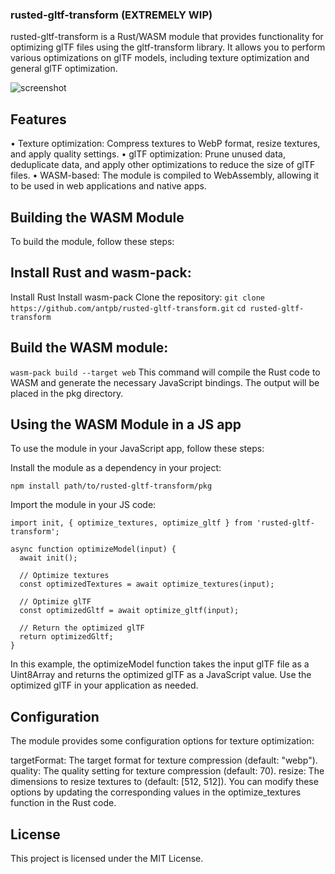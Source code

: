 ### rusted-gltf-transform (EXTREMELY WIP)
rusted-gltf-transform is a Rust/WASM module that provides functionality for optimizing glTF files using the gltf-transform library. It allows you to perform various optimizations on glTF models, including texture optimization and general glTF optimization.


![screenshot](https://3ov.xyz/wp-content/uploads/2024/03/wasm-gltf-transform-preview-scaled.jpg)

## Features
• Texture optimization: Compress textures to WebP format, resize textures, and apply quality settings.
• glTF optimization: Prune unused data, deduplicate data, and apply other optimizations to reduce the size of glTF files.
• WASM-based: The module is compiled to WebAssembly, allowing it to be used in web applications and native apps.

## Building the WASM Module
To build the module, follow these steps:

## Install Rust and wasm-pack:
Install Rust
Install wasm-pack
Clone the repository:
`git clone https://github.com/antpb/rusted-gltf-transform.git`
`cd rusted-gltf-transform`


## Build the WASM module:

```wasm-pack build --target web```
This command will compile the Rust code to WASM and generate the necessary JavaScript bindings. The output will be placed in the pkg directory.


## Using the WASM Module in a JS app
To use the module in your JavaScript app, follow these steps:

Install the module as a dependency in your project:

```npm install path/to/rusted-gltf-transform/pkg```

Import the module in your JS code:

```
import init, { optimize_textures, optimize_gltf } from 'rusted-gltf-transform';

async function optimizeModel(input) {
  await init();

  // Optimize textures
  const optimizedTextures = await optimize_textures(input);

  // Optimize glTF
  const optimizedGltf = await optimize_gltf(input);

  // Return the optimized glTF
  return optimizedGltf;
}
```

In this example, the optimizeModel function takes the input glTF file as a Uint8Array and returns the optimized glTF as a JavaScript value.
Use the optimized glTF in your application as needed.

## Configuration
The module provides some configuration options for texture optimization:

targetFormat: The target format for texture compression (default: "webp").
quality: The quality setting for texture compression (default: 70).
resize: The dimensions to resize textures to (default: [512, 512]).
You can modify these options by updating the corresponding values in the optimize_textures function in the Rust code.

## License
This project is licensed under the MIT License.

